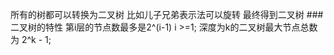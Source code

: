 所有的树都可以转换为二叉树
比如儿子兄弟表示法可以旋转 最终得到二叉树
  ###二叉树的特性
    第i层的节点数最多是2^(i-1) i >=1;
    深度为k的二叉树最大节点总数为 2^k - 1; 